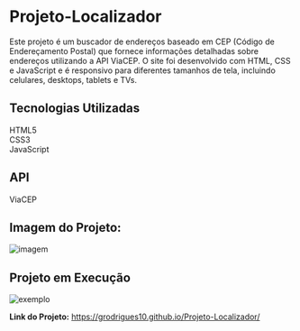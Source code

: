# Projeto-Localizador

Este projeto é um buscador de endereços baseado em CEP (Código de Endereçamento Postal) que fornece informações detalhadas sobre endereços utilizando a API ViaCEP. O site foi desenvolvido com HTML, CSS e JavaScript e é responsivo para diferentes tamanhos de tela, incluindo celulares, desktops, tablets e TVs.

<h2>Tecnologias Utilizadas</h2>
HTML5<br>
CSS3<br>
JavaScript<br>
<h2>API</h2>
ViaCEP

<h2>Imagem do Projeto:</h2>






![imagem](https://github.com/GRodrigues10/Projeto-Localizador/assets/167185964/abb5faa0-7af9-4c03-99be-312c07d8720d)


<h2>Projeto em Execução</h2>


![exemplo](https://github.com/GRodrigues10/Projeto-Localizador/assets/167185964/0feb4c27-2119-4607-8a20-7173fa8cb960)


<b>Link do Projeto:</b> https://grodrigues10.github.io/Projeto-Localizador/
